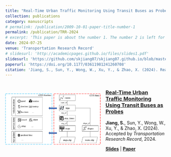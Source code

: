 ```yaml
---
title: "Real-Time Urban Traffic Monitoring Using Transit Buses as Probes"
collection: publications
category: manuscripts
# permalink: /publication/2009-10-01-paper-title-number-1
permalink: /publication/TRR-2024
# excerpt: 'This paper is about the number 1. The number 2 is left for future work.'
date: 2024-07-25
venue: 'Transportation Research Record'
# slidesurl: 'http://academicpages.github.io/files/slides1.pdf'
slidesurl: 'https://github.com/skjiang07/skjiang07.github.io/blob/master/files/TRR-Slides-2024.pdf'
paperurl: 'https://doi.org/10.1177/03611981241260708'
citation: 'Jiang, S., Sun, Y., Wong, W., Xu, Y., & Zhao, X. (2024). Real-Time Urban Traffic Monitoring Using Transit Buses as Probes. Transportation Research Record, 0(0). https://doi.org/10.1177/03611981241260708'
---
```


<div style="display: flex; align-items: center;">
    <img src="/images/TRR-2024-Figure.png" alt="TRR 2024 Figure" width="300px" style="margin-right: 15px;">
    <div>
        <h3><a href="https://doi.org/10.1177/03611981241260708">Real-Time Urban Traffic Monitoring Using Transit Buses as Probes</a></h3>
        <p><strong>Jiang, S.</strong>, Sun, Y., Wong, W., Xu, Y., & Zhao, X. (2024). Accepted by <em>Transportation Research Record</em>, 2024.</p>
        <p><a href="https://skjiang07.github.io/files/TRR-Slides-2024.pdf"><strong>Slides</strong></a> | 
        <a href="https://doi.org/10.1177/03611981241260708"><strong>Paper</strong></a></p>
    </div>
</div>